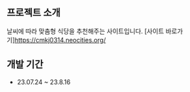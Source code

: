 ## 프로젝트 소개
날씨에 따라 맞춤형 식당을 추천해주는 사이트입니다.
[사이트 바로가기]<https://cmkj0314.neocities.org/>
## 개발 기간
* 23.07.24 ~ 23.8.16
